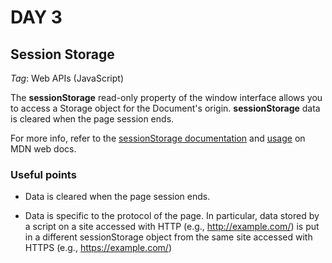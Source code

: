 # DAY 3

## Session Storage

_Tag_: Web APIs (JavaScript)

The **sessionStorage** read-only property of the window interface allows you to access a Storage object for the Document's origin. **sessionStorage** data is cleared when the page session ends.

For more info, refer to the [sessionStorage documentation](https://developer.mozilla.org/en-US/docs/Web/API/Window/sessionStorage) and [usage](https://developer.mozilla.org/en-US/docs/Web/API/Web_Storage_API/Using_the_Web_Storage_API) on MDN web docs.

### Useful points

- Data is cleared when the page session ends.

- Data is specific to the protocol of the page. In particular, data stored by a script on a site accessed with HTTP (e.g., <http://example.com/>) is put in a different sessionStorage object from the same site accessed with HTTPS (e.g., <https://example.com/>)
